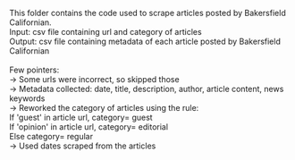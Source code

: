 This folder contains the code used to scrape articles posted by Bakersfield Californian. <br>
Input: csv file containing url and category of articles <br>
Output: csv file containing metadata of each article posted by Bakersfield Californian <br>
<br>
Few pointers: <br>
-> Some urls were incorrect, so skipped those <br>
-> Metadata collected: date, title, description, author, article content, news keywords <br>
-> Reworked the category of articles using the rule: <br>
   If 'guest' in article url, category= guest <br>
   If 'opinion' in article url, category= editorial <br>
   Else category= regular <br>
-> Used dates scraped from the articles 
